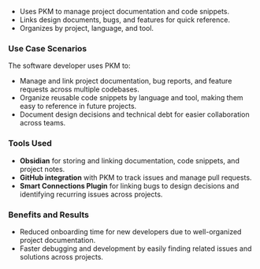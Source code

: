 - Uses PKM to manage project documentation and code snippets.
- Links design documents, bugs, and features for quick reference.
- Organizes by project, language, and tool.


### Use Case Scenarios
The software developer uses PKM to:
- Manage and link project documentation, bug reports, and feature requests across multiple codebases.
- Organize reusable code snippets by language and tool, making them easy to reference in future projects.
- Document design decisions and technical debt for easier collaboration across teams.

### Tools Used
- **Obsidian** for storing and linking documentation, code snippets, and project notes.
- **GitHub integration** with PKM to track issues and manage pull requests.
- **Smart Connections Plugin** for linking bugs to design decisions and identifying recurring issues across projects.

### Benefits and Results
- Reduced onboarding time for new developers due to well-organized project documentation.
- Faster debugging and development by easily finding related issues and solutions across projects.

